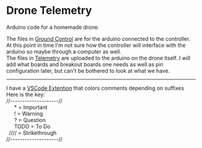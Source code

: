 # Drone Telemetry
Arduino code for a homemade drone.

The files in [Ground Control](/Ground%20Control/) are for the arduino connected to the controller. At this point in time I'm not sure how the controller will interface with the arduino so maybe through a computer as well.\
The files in [Telemetry](/Telemetry/) are uploaded to the arduino on the drone itself. I will add what boards and breakout boards one needs as well as pin configuration later, but can't be bothered to look at what we have.

---

I have a [VSCode Extention](https://marketplace.visualstudio.com/items?itemName=aaron-bond.better-comments) that colors comments depending on suffixes\
Here is the key:  
//--------------------//\
   * = Important\
   ! = Warning\
   ? = Question\
   TODO = To Do\
 //// = Strikethrough\
//--------------------//